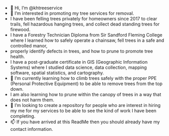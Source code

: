 - 👋 Hi, I’m @khtreeservice
- 👀 I’m interested in promoting my tree services for removal.
- I have been felling trees privately for homeowners since 2017 to clear trails, fell hazardous hanging trees, and collect dead standing trees for firewood.
- I have a Forestry Technician Diploma from Sir Sandford Fleming College where I learned how to safely operate a chainsaw, fell trees in a safe and controlled manor,
- properly identify defects in trees, and how to prune to promote tree health.
- I have a post-graduate certificate in GIS (Geographic Information Systems) where I studied data science, data collection, mapping software, spatial statistics, and cartography.
- 🌱 I’m currently learning how to climb trees safely with the proper PPE (Personal Protective Equipment) to be able to remove trees from the top down.
- I am also learning how to prune within the canopy of trees in a way that does not harm them.
- 💞️ I’m looking to create a repository for people who are interest in hiring my me for my services to be able to see the kind of work I have been completing.
- 📫 If you have arrived at this ReadMe then you should already have my contact information.

<!---
khtreeservice/khtreeservice is a ✨ special ✨ repository because its `README.md` (this file) appears on your GitHub profile.
You can click the Preview link to take a look at your changes.
--->
